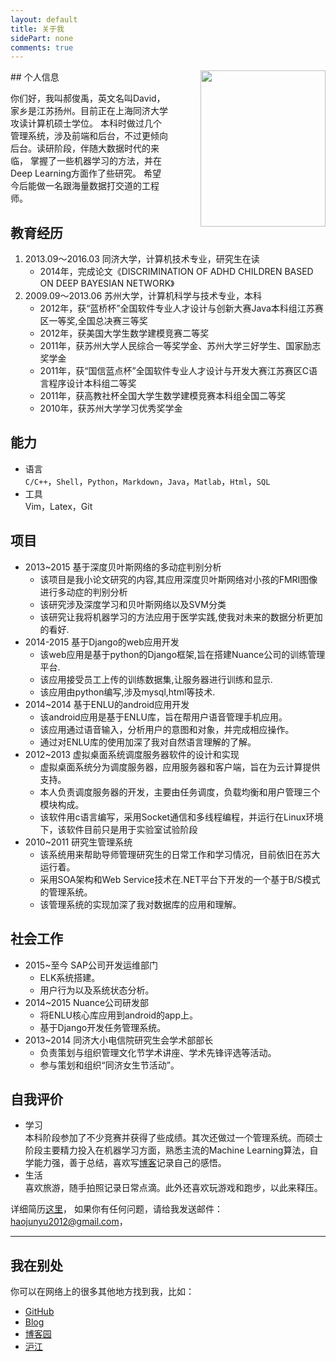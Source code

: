```yaml
---
layout: default
title: 关于我
sidePart: none
comments: true
---
```


<img src="{{ site.baseurl }}/themes/{{ site.theme }}/images/identity.jpg" width="200" height="250" style="padding-left:50px; float:right;">
## 个人信息

你们好，我叫郝俊禹，英文名叫David，家乡是江苏扬州。目前正在上海同济大学攻读计算机硕士学位。
本科时做过几个管理系统，涉及前端和后台，不过更倾向后台。读研阶段，伴随大数据时代的来临，
掌握了一些机器学习的方法，并在Deep Learning方面作了些研究。
希望今后能做一名跟海量数据打交道的工程师。

## 教育经历
1. 2013.09～2016.03	同济大学，计算机技术专业，研究生在读
	* 2014年，完成论文《DISCRIMINATION OF ADHD CHILDREN BASED ON DEEP BAYESIAN NETWORK》
2. 2009.09～2013.06	苏州大学，计算机科学与技术专业，本科
	* 2012年，获“蓝桥杯”全国软件专业人才设计与创新大赛Java本科组江苏赛区一等奖,全国总决赛三等奖
	* 2012年，获美国大学生数学建模竞赛二等奖
	* 2011年，获苏州大学人民综合一等奖学金、苏州大学三好学生、国家励志奖学金
	* 2011年，获“国信蓝点杯”全国软件专业人才设计与开发大赛江苏赛区C语言程序设计本科组二等奖
	* 2011年，获高教社杯全国大学生数学建模竞赛本科组全国二等奖
	* 2010年，获苏州大学学习优秀奖学金

## 能力
* 语言	
	`C/C++`，`Shell`，`Python`，`Markdown`，`Java`，`Matlab`，`Html`，`SQL`
* 工具	
	Vim，Latex，Git

## 项目
* 2013~2015	基于深度贝叶斯网络的多动症判别分析
	- 该项目是我小论文研究的内容,其应用深度贝叶斯网络对小孩的FMRI图像进行多动症的判别分析
	- 该研究涉及深度学习和贝叶斯网络以及SVM分类
	- 该研究让我将机器学习的方法应用于医学实践,使我对未来的数据分析更加的看好.
* 2014-2015 基于Django的web应用开发
	- 该web应用是基于python的Django框架,旨在搭建Nuance公司的训练管理平台.
	- 该应用接受员工上传的训练数据集,让服务器进行训练和显示.
	- 该应用由python编写,涉及mysql,html等技术.
* 2014~2014	基于ENLU的android应用开发
	- 该android应用是基于ENLU库，旨在帮用户语音管理手机应用。
	- 该应用通过语音输入，分析用户的意图和对象，并完成相应操作。
	- 通过对ENLU库的使用加深了我对自然语言理解的了解。
* 2012~2013	虚拟桌面系统调度服务器软件的设计和实现
	- 虚拟桌面系统分为调度服务器，应用服务器和客户端，旨在为云计算提供支持。
	- 本人负责调度服务器的开发，主要由任务调度，负载均衡和用户管理三个模块构成。
	- 该软件用c语言编写，采用Socket通信和多线程编程，并运行在Linux环境下，该软件目前只是用于实验室试验阶段
* 2010~2011	研究生管理系统
	- 该系统用来帮助导师管理研究生的日常工作和学习情况，目前依旧在苏大运行着。
	- 采用SOA架构和Web Service技术在.NET平台下开发的一个基于B/S模式的管理系统。
	- 该管理系统的实现加深了我对数据库的应用和理解。



## 社会工作
* 2015~至今	SAP公司开发运维部门 
	- ELK系统搭建。
	- 用户行为以及系统状态分析。
* 2014~2015 Nuance公司研发部  
	- 将ENLU核心库应用到android的app上。
	- 基于Django开发任务管理系统。
* 2013~2014	同济大小电信院研究生会学术部部长
	- 负责策划与组织管理文化节学术讲座、学术先锋评选等活动。
	- 参与策划和组织“同济女生节活动”。


	
## 自我评价
* 学习	
本科阶段参加了不少竞赛并获得了些成绩。其次还做过一个管理系统。而硕士阶段主要精力投入在机器学习方面，熟悉主流的Machine Learning算法，自学能力强，善于总结，喜欢写[博客](http://haojunyu.gitcafe.io)记录自己的感悟。
* 生活	
喜欢旅游，随手拍照记录日常点滴。此外还喜欢玩游戏和跑步，以此来释压。

详细简历[这里]({{site.baseurl}}/assets/attachs/cv.pdf)，
如果你有任何问题，请给我发送邮件：[haojunyu2012@gmail.com](mailto:haojunyu2012@gmail.com)，

<hr/>

## 我在别处

你可以在网络上的很多其他地方找到我，比如：  
* [GitHub](https://github.com/haojunyu)  
* [Blog](http://www.haojunyu.link)  
* [博客园](http://www.cnblogs.com/happy-island/)  
* [沪江](http://bulo.hujiang.com/u/7080242/)  


